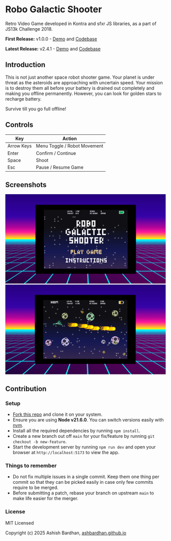 # Robo Galactic Shooter

Retro Video Game developed in Kontra and sfxr JS libraries, as a part of JS13k Challenge 2018.

**First Release:** v1.0.0 - [Demo](https://js13kgames.com/games/robo-galactic-shooter/index.html) and [Codebase](https://github.com/AshBardhan/robo-galactic-shooter/tree/js-13k-games-2018)

**Latest Release:** v2.4.1 - [Demo](https://robo-galactic-shooter.netlify.app) and [Codebase](https://github.com/AshBardhan/robo-galactic-shooter/tree/main)

## Introduction

This is not just another space robot shooter game. Your planet is under threat as the asteroids are approaching with uncertain speed. Your mission is to destroy them all before your battery is drained out completely and making you offline permanently. However, you can look for golden stars to recharge battery.

Survive till you go full offline!

## Controls

| Key         | Action                       |
|-------------|------------------------------|
| Arrow Keys  | Menu Toggle / Robot Movement |
| Enter       | Confirm / Continue           |
| Space       | Shoot                        |
| Esc         | Pause / Resume Game          |


## Screenshots

![screen-1](/docs/screen-1.png) ![screen-2](/docs/screen-2.png)

## Contribution

### Setup

- [Fork this repo](https://help.github.com/articles/fork-a-repo) and clone it on your system.
- Ensure you are using **Node v21.6.0**. You can switch versions easily with [nvm](https://github.com/nvm-sh/nvm?tab=readme-ov-file#installing-and-updating).
- Install all the required dependencies by running `npm install`.
- Create a new branch out off `main` for your fix/feature by running `git checkout -b new-feature`.
- Start the development server by running `npm run dev` and open your browser at `http://localhost:5173` to view the app.

### Things to remember

- Do not fix multiple issues in a single commit. Keep them one thing per commit so that they can be picked easily in case only few commits require to be merged.
- Before submitting a patch, rebase your branch on upstream `main` to make life easier for the merger.

### License

MIT Licensed

Copyright (c) 2025 Ashish Bardhan, [ashbardhan.github.io](https://ashbardhan.github.io)
